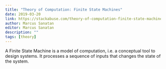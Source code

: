 ```yaml
---
title: "Theory of Computation: Finite State Machines"
date: 2019-03-20
link: https://stackabuse.com/theory-of-computation-finite-state-machines
author: Marcus Sanatan
editor: Marcus Sanatan
description: ""
tags: [theory]
---
```


A Finite State Machine is a model of computation, i.e. a conceptual tool to design systems. It processes a sequence of inputs that changes the state of the system.
